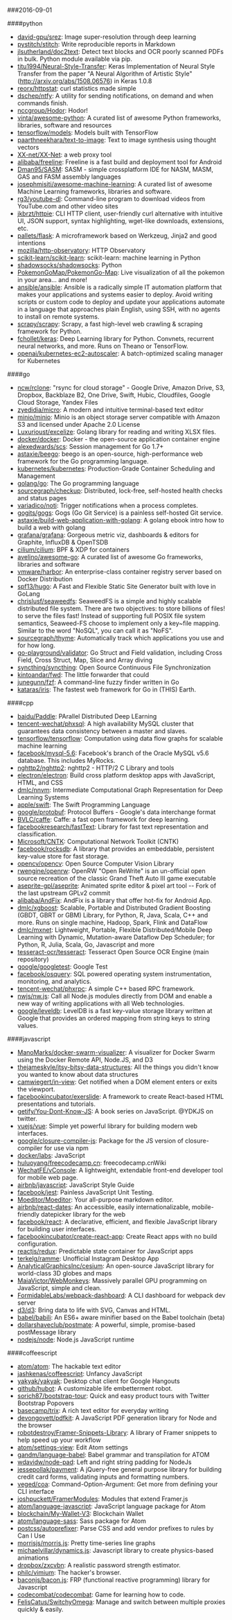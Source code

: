###2016-09-01

####python
* [david-gpu/srez](https://github.com/david-gpu/srez): Image super-resolution through deep learning
* [pystitch/stitch](https://github.com/pystitch/stitch): Write reproducible reports in Markdown
* [jlsutherland/doc2text](https://github.com/jlsutherland/doc2text): Detect text blocks and OCR poorly scanned PDFs in bulk. Python module available via pip.
* [titu1994/Neural-Style-Transfer](https://github.com/titu1994/Neural-Style-Transfer): Keras Implementation of Neural Style Transfer from the paper "A Neural Algorithm of Artistic Style" (http://arxiv.org/abs/1508.06576) in Keras 1.0.8
* [reorx/httpstat](https://github.com/reorx/httpstat): curl statistics made simple
* [dschep/ntfy](https://github.com/dschep/ntfy): A utility for sending notifications, on demand and when commands finish.
* [nccgroup/Hodor](https://github.com/nccgroup/Hodor): Hodor!
* [vinta/awesome-python](https://github.com/vinta/awesome-python): A curated list of awesome Python frameworks, libraries, software and resources
* [tensorflow/models](https://github.com/tensorflow/models): Models built with TensorFlow
* [paarthneekhara/text-to-image](https://github.com/paarthneekhara/text-to-image): Text to image synthesis using thought vectors
* [XX-net/XX-Net](https://github.com/XX-net/XX-Net): a web proxy tool
* [alibaba/freeline](https://github.com/alibaba/freeline): Freeline is a fast build and deployment tool for Android
* [Dman95/SASM](https://github.com/Dman95/SASM): SASM - simple crossplatform IDE for NASM, MASM, GAS and FASM assembly languages
* [josephmisiti/awesome-machine-learning](https://github.com/josephmisiti/awesome-machine-learning): A curated list of awesome Machine Learning frameworks, libraries and software.
* [rg3/youtube-dl](https://github.com/rg3/youtube-dl): Command-line program to download videos from YouTube.com and other video sites
* [jkbrzt/httpie](https://github.com/jkbrzt/httpie): CLI HTTP client, user-friendly curl alternative with intuitive UI, JSON support, syntax highlighting, wget-like downloads, extensions, etc.
* [pallets/flask](https://github.com/pallets/flask): A microframework based on Werkzeug, Jinja2 and good intentions
* [mozilla/http-observatory](https://github.com/mozilla/http-observatory): HTTP Observatory
* [scikit-learn/scikit-learn](https://github.com/scikit-learn/scikit-learn): scikit-learn: machine learning in Python
* [shadowsocks/shadowsocks](https://github.com/shadowsocks/shadowsocks): Python
* [PokemonGoMap/PokemonGo-Map](https://github.com/PokemonGoMap/PokemonGo-Map):  Live visualization of all the pokemon in your area... and more!
* [ansible/ansible](https://github.com/ansible/ansible): Ansible is a radically simple IT automation platform that makes your applications and systems easier to deploy. Avoid writing scripts or custom code to deploy and update your applications automate in a language that approaches plain English, using SSH, with no agents to install on remote systems.
* [scrapy/scrapy](https://github.com/scrapy/scrapy): Scrapy, a fast high-level web crawling & scraping framework for Python.
* [fchollet/keras](https://github.com/fchollet/keras): Deep Learning library for Python. Convnets, recurrent neural networks, and more. Runs on Theano or TensorFlow.
* [openai/kubernetes-ec2-autoscaler](https://github.com/openai/kubernetes-ec2-autoscaler): A batch-optimized scaling manager for Kubernetes

####go
* [ncw/rclone](https://github.com/ncw/rclone): "rsync for cloud storage" - Google Drive, Amazon Drive, S3, Dropbox, Backblaze B2, One Drive, Swift, Hubic, Cloudfiles, Google Cloud Storage, Yandex Files
* [zyedidia/micro](https://github.com/zyedidia/micro): A modern and intuitive terminal-based text editor
* [minio/minio](https://github.com/minio/minio): Minio is an object storage server compatible with Amazon S3 and licensed under Apache 2.0 License
* [Luxurioust/excelize](https://github.com/Luxurioust/excelize): Golang library for reading and writing XLSX files.
* [docker/docker](https://github.com/docker/docker): Docker - the open-source application container engine
* [alexedwards/scs](https://github.com/alexedwards/scs): Session management for Go 1.7+
* [astaxie/beego](https://github.com/astaxie/beego): beego is an open-source, high-performance web framework for the Go programming language.
* [kubernetes/kubernetes](https://github.com/kubernetes/kubernetes): Production-Grade Container Scheduling and Management
* [golang/go](https://github.com/golang/go): The Go programming language
* [sourcegraph/checkup](https://github.com/sourcegraph/checkup): Distributed, lock-free, self-hosted health checks and status pages
* [variadico/noti](https://github.com/variadico/noti): Trigger notifications when a process completes.
* [gogits/gogs](https://github.com/gogits/gogs): Gogs (Go Git Service) is a painless self-hosted Git service.
* [astaxie/build-web-application-with-golang](https://github.com/astaxie/build-web-application-with-golang): A golang ebook intro how to build a web with golang
* [grafana/grafana](https://github.com/grafana/grafana): Gorgeous metric viz, dashboards & editors for Graphite, InfluxDB & OpenTSDB
* [cilium/cilium](https://github.com/cilium/cilium): BPF & XDP for containers
* [avelino/awesome-go](https://github.com/avelino/awesome-go): A curated list of awesome Go frameworks, libraries and software
* [vmware/harbor](https://github.com/vmware/harbor): An enterprise-class container registry server based on Docker Distribution
* [spf13/hugo](https://github.com/spf13/hugo): A Fast and Flexible Static Site Generator built with love in GoLang
* [chrislusf/seaweedfs](https://github.com/chrislusf/seaweedfs): SeaweedFS is a simple and highly scalable distributed file system. There are two objectives: to store billions of files! to serve the files fast! Instead of supporting full POSIX file system semantics, Seaweed-FS choose to implement only a key~file mapping. Similar to the word "NoSQL", you can call it as "NoFS".
* [sourcegraph/thyme](https://github.com/sourcegraph/thyme): Automatically track which applications you use and for how long.
* [go-playground/validator](https://github.com/go-playground/validator): Go Struct and Field validation, including Cross Field, Cross Struct, Map, Slice and Array diving
* [syncthing/syncthing](https://github.com/syncthing/syncthing): Open Source Continuous File Synchronization
* [kintoandar/fwd](https://github.com/kintoandar/fwd):  The little forwarder that could
* [junegunn/fzf](https://github.com/junegunn/fzf):  A command-line fuzzy finder written in Go
* [kataras/iris](https://github.com/kataras/iris): The fastest web framework for Go in (THIS) Earth.

####cpp
* [baidu/Paddle](https://github.com/baidu/Paddle): PArallel Distributed Deep LEarning
* [tencent-wechat/phxsql](https://github.com/tencent-wechat/phxsql): A high availability MySQL cluster that guarantees data consistency between a master and slaves.
* [tensorflow/tensorflow](https://github.com/tensorflow/tensorflow): Computation using data flow graphs for scalable machine learning
* [facebook/mysql-5.6](https://github.com/facebook/mysql-5.6): Facebook's branch of the Oracle MySQL v5.6 database. This includes MyRocks.
* [nghttp2/nghttp2](https://github.com/nghttp2/nghttp2): nghttp2 - HTTP/2 C Library and tools
* [electron/electron](https://github.com/electron/electron): Build cross platform desktop apps with JavaScript, HTML, and CSS
* [dmlc/nnvm](https://github.com/dmlc/nnvm): Intermediate Computational Graph Representation for Deep Learning Systems
* [apple/swift](https://github.com/apple/swift): The Swift Programming Language
* [google/protobuf](https://github.com/google/protobuf): Protocol Buffers - Google's data interchange format
* [BVLC/caffe](https://github.com/BVLC/caffe): Caffe: a fast open framework for deep learning.
* [facebookresearch/fastText](https://github.com/facebookresearch/fastText): Library for fast text representation and classification.
* [Microsoft/CNTK](https://github.com/Microsoft/CNTK): Computational Network Toolkit (CNTK)
* [facebook/rocksdb](https://github.com/facebook/rocksdb): A library that provides an embeddable, persistent key-value store for fast storage.
* [opencv/opencv](https://github.com/opencv/opencv): Open Source Computer Vision Library
* [rwengine/openrw](https://github.com/rwengine/openrw): OpenRW "Open ReWrite" is an un-official open source recreation of the classic Grand Theft Auto III game executable
* [aseprite-gpl/aseprite](https://github.com/aseprite-gpl/aseprite): Animated sprite editor & pixel art tool -- Fork of the last upstream GPLv2 commit
* [alibaba/AndFix](https://github.com/alibaba/AndFix): AndFix is a library that offer hot-fix for Android App.
* [dmlc/xgboost](https://github.com/dmlc/xgboost): Scalable, Portable and Distributed Gradient Boosting (GBDT, GBRT or GBM) Library, for Python, R, Java, Scala, C++ and more. Runs on single machine, Hadoop, Spark, Flink and DataFlow
* [dmlc/mxnet](https://github.com/dmlc/mxnet): Lightweight, Portable, Flexible Distributed/Mobile Deep Learning with Dynamic, Mutation-aware Dataflow Dep Scheduler; for Python, R, Julia, Scala, Go, Javascript and more
* [tesseract-ocr/tesseract](https://github.com/tesseract-ocr/tesseract): Tesseract Open Source OCR Engine (main repository)
* [google/googletest](https://github.com/google/googletest): Google Test
* [facebook/osquery](https://github.com/facebook/osquery): SQL powered operating system instrumentation, monitoring, and analytics.
* [tencent-wechat/phxrpc](https://github.com/tencent-wechat/phxrpc): A simple C++ based RPC framework.
* [nwjs/nw.js](https://github.com/nwjs/nw.js): Call all Node.js modules directly from DOM and enable a new way of writing applications with all Web technologies.
* [google/leveldb](https://github.com/google/leveldb): LevelDB is a fast key-value storage library written at Google that provides an ordered mapping from string keys to string values.

####javascript
* [ManoMarks/docker-swarm-visualizer](https://github.com/ManoMarks/docker-swarm-visualizer): A visualizer for Docker Swarm using the Docker Remote API, Node.JS, and D3
* [thejameskyle/itsy-bitsy-data-structures](https://github.com/thejameskyle/itsy-bitsy-data-structures):  All the things you didn't know you wanted to know about data structures
* [camwiegert/in-view](https://github.com/camwiegert/in-view): Get notified when a DOM element enters or exits the viewport. 
* [facebookincubator/exerslide](https://github.com/facebookincubator/exerslide): A framework to create React-based HTML presentations and tutorials.
* [getify/You-Dont-Know-JS](https://github.com/getify/You-Dont-Know-JS): A book series on JavaScript. @YDKJS on twitter.
* [vuejs/vue](https://github.com/vuejs/vue): Simple yet powerful library for building modern web interfaces.
* [google/closure-compiler-js](https://github.com/google/closure-compiler-js): Package for the JS version of closure-compiler for use via npm
* [docker/labs](https://github.com/docker/labs): JavaScript
* [huluoyang/freecodecamp.cn](https://github.com/huluoyang/freecodecamp.cn): freecodecamp.cnWiki
* [WechatFE/vConsole](https://github.com/WechatFE/vConsole): A lightweight, extendable front-end developer tool for mobile web page.
* [airbnb/javascript](https://github.com/airbnb/javascript): JavaScript Style Guide
* [facebook/jest](https://github.com/facebook/jest): Painless JavaScript Unit Testing.
* [Moeditor/Moeditor](https://github.com/Moeditor/Moeditor): Your all-purpose markdown editor.
* [airbnb/react-dates](https://github.com/airbnb/react-dates): An accessible, easily internationalizable, mobile-friendly datepicker library for the web
* [facebook/react](https://github.com/facebook/react): A declarative, efficient, and flexible JavaScript library for building user interfaces.
* [facebookincubator/create-react-app](https://github.com/facebookincubator/create-react-app): Create React apps with no build configuration.
* [reactjs/redux](https://github.com/reactjs/redux): Predictable state container for JavaScript apps
* [terkelg/ramme](https://github.com/terkelg/ramme):  Unofficial Instagram Desktop App
* [AnalyticalGraphicsInc/cesium](https://github.com/AnalyticalGraphicsInc/cesium): An open-source JavaScript library for world-class 3D globes and maps 
* [MaiaVictor/WebMonkeys](https://github.com/MaiaVictor/WebMonkeys): Massively parallel GPU programming on JavaScript, simple and clean.
* [FormidableLabs/webpack-dashboard](https://github.com/FormidableLabs/webpack-dashboard): A CLI dashboard for webpack dev server
* [d3/d3](https://github.com/d3/d3): Bring data to life with SVG, Canvas and HTML. 
* [babel/babili](https://github.com/babel/babili):  An ES6+ aware minifier based on the Babel toolchain (beta)
* [dollarshaveclub/postmate](https://github.com/dollarshaveclub/postmate): A powerful, simple, promise-based postMessage library     
* [nodejs/node](https://github.com/nodejs/node): Node.js JavaScript runtime 

####coffeescript
* [atom/atom](https://github.com/atom/atom): The hackable text editor
* [jashkenas/coffeescript](https://github.com/jashkenas/coffeescript): Unfancy JavaScript
* [yakyak/yakyak](https://github.com/yakyak/yakyak): Desktop chat client for Google Hangouts
* [github/hubot](https://github.com/github/hubot): A customizable life embetterment robot.
* [sorich87/bootstrap-tour](https://github.com/sorich87/bootstrap-tour): Quick and easy product tours with Twitter Bootstrap Popovers
* [basecamp/trix](https://github.com/basecamp/trix): A rich text editor for everyday writing
* [devongovett/pdfkit](https://github.com/devongovett/pdfkit): A JavaScript PDF generation library for Node and the browser
* [robotdestroy/Framer-Snippets-Library](https://github.com/robotdestroy/Framer-Snippets-Library): A library of Framer snippets to help speed up your workflow
* [atom/settings-view](https://github.com/atom/settings-view): Edit Atom settings
* [gandm/language-babel](https://github.com/gandm/language-babel): Babel grammar and transpilation for ATOM
* [wdavidw/node-pad](https://github.com/wdavidw/node-pad): Left and right string padding for NodeJs
* [jessepollak/payment](https://github.com/jessepollak/payment):  A jQuery-free general purpose library for building credit card forms, validating inputs and formatting numbers.
* [veged/coa](https://github.com/veged/coa): Command-Option-Argument: Get more from defining your CLI interface
* [joshpuckett/FramerModules](https://github.com/joshpuckett/FramerModules): Modules that extend Framer.js
* [atom/language-javascript](https://github.com/atom/language-javascript): JavaScript language package for Atom
* [blockchain/My-Wallet-V3](https://github.com/blockchain/My-Wallet-V3): Blockchain Wallet
* [atom/language-sass](https://github.com/atom/language-sass): Sass package for Atom
* [postcss/autoprefixer](https://github.com/postcss/autoprefixer): Parse CSS and add vendor prefixes to rules by Can I Use
* [morrisjs/morris.js](https://github.com/morrisjs/morris.js): Pretty time-series line graphs
* [michaelvillar/dynamics.js](https://github.com/michaelvillar/dynamics.js): Javascript library to create physics-based animations
* [dropbox/zxcvbn](https://github.com/dropbox/zxcvbn): A realistic password strength estimator.
* [philc/vimium](https://github.com/philc/vimium): The hacker's browser.
* [baconjs/bacon.js](https://github.com/baconjs/bacon.js): FRP (functional reactive programming) library for Javascript
* [codecombat/codecombat](https://github.com/codecombat/codecombat): Game for learning how to code.
* [FelisCatus/SwitchyOmega](https://github.com/FelisCatus/SwitchyOmega): Manage and switch between multiple proxies quickly & easily.
